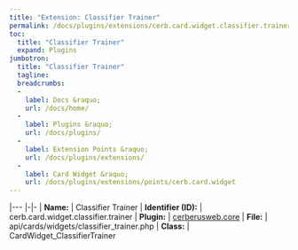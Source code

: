 ```yaml
---
title: "Extension: Classifier Trainer"
permalink: /docs/plugins/extensions/cerb.card.widget.classifier.trainer/
toc:
  title: "Classifier Trainer"
  expand: Plugins
jumbotron:
  title: "Classifier Trainer"
  tagline: 
  breadcrumbs:
  -
    label: Docs &raquo;
    url: /docs/home/
  -
    label: Plugins &raquo;
    url: /docs/plugins/
  -
    label: Extension Points &raquo;
    url: /docs/plugins/extensions/
  -
    label: Card Widget &raquo;
    url: /docs/plugins/extensions/points/cerb.card.widget
---
```


|---
|-|-
| **Name:** | Classifier Trainer
| **Identifier (ID):** | cerb.card.widget.classifier.trainer
| **Plugin:** | [cerberusweb.core](/docs/plugins/cerberusweb.core/)
| **File:** | api/cards/widgets/classifier_trainer.php
| **Class:** | CardWidget_ClassifierTrainer

